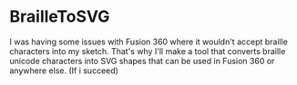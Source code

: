 # BrailleToSVG
I was having some issues with Fusion 360 where it wouldn't accept braille characters into my sketch. That's why I'll make a tool that converts braille unicode characters into SVG shapes that can be used in Fusion 360 or anywhere else. (If i succeed)
